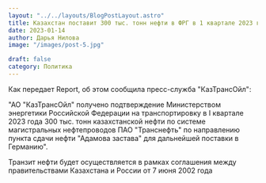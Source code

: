 ```yaml
---
layout: "../../layouts/BlogPostLayout.astro"
title: Казахстан поставит 300 тыс. тонн нефти в ФРГ в 1 квартале 2023 года
date: 2023-01-14
author: Дарья Нилова
image: "/images/post-5.jpg"

draft: false
category: Политика
---
```


Как передает Report, об этом сообщила пресс-служба "КазТрансОйл":

"АО "КазТрансОйл" получено подтверждение Министерством энергетики Российской Федерации на транспортировку в I квартале 2023 года 300 тыс. тонн казахстанской нефти по системе магистральных нефтепроводов ПАО "Транснефть" по направлению пункта сдачи нефти "Адамова застава" для дальнейшей поставки в Германию".

Транзит нефти будет осуществляется в рамках соглашения между правительствами Казахстана и России от 7 июня 2002 года 
